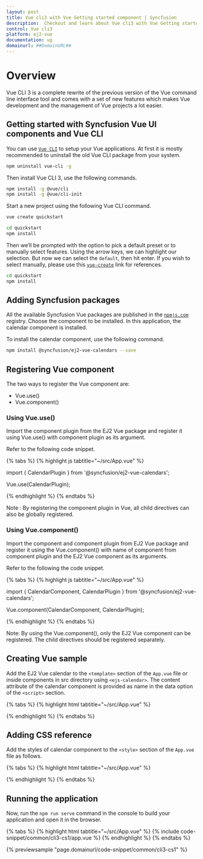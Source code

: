 ```yaml
---
layout: post
title: Vue cli3 with Vue Getting started component | Syncfusion
description:  Checkout and learn about Vue cli3 with Vue Getting started component of Syncfusion Essential JS 2 and more details.
control: Vue cli3 
platform: ej2-vue
documentation: ug
domainurl: ##DomainURL##
---
```


# Overview

Vue CLI 3 is a complete rewrite of the previous version of the Vue command line interface tool and comes with a set of new features which makes Vue development and the management of Vue projects a lot easier.

## Getting started with Syncfusion Vue UI components and Vue CLI

You can use [`Vue CLI`](https://github.com/vuejs/vue-cli) to setup your Vue applications.
At first it is mostly recommended to  uninstall the old Vue CLI package from your system.

```bash
npm uninstall vue-cli -g
```

Then install Vue CLI 3, use the following commands.

```bash
npm install -g @vue/cli
npm install -g @vue/cli-init
```

Start a new project using the following Vue CLI command.

```bash
vue create quickstart

cd quickstart
npm install

```

Then we’ll be prompted with the option to pick a default preset or to manually select features. Using the arrow keys, we can highlight our selection. But now we can select the `default`, then hit enter. If you wish to select manually, please use this [`vue-create`](https://cli.vuejs.org/guide/creating-a-project.html#vue-create) link for references.

```bash
cd quickstart
npm install

```

## Adding Syncfusion packages

All the available Syncfusion Vue packages are published in the [`npmjs.com`](https://www.npmjs.com/~syncfusionorg) registry.
Choose the component to be installed. In this application, the calendar component is installed.

To install the calendar component, use the following command.

```bash
npm install @syncfusion/ej2-vue-calendars --save
```

## Registering Vue component

The two ways to register the Vue component are:
* Vue.use()
* Vue.component()

### Using Vue.use()

Import the component plugin from the EJ2 Vue package and register it using Vue.use() with component plugin as its argument.

Refer to the following code snippet.

{% tabs %}
{% highlight js tabtitle="~/src/App.vue" %}

import { CalendarPlugin } from '@syncfusion/ej2-vue-calendars';

Vue.use(CalendarPlugin);

{% endhighlight %}
{% endtabs %}

Note : By registering the component plugin in Vue, all child directives can also be globally registered.

### Using Vue.component()

Import the component and component plugin from EJ2 Vue package and register it using the Vue.component() with name of component from component plugin and the EJ2 Vue component as its arguments.

Refer to the following the code snippet.

{% tabs %}
{% highlight js tabtitle="~/src/App.vue" %}

import { CalendarComponent, CalendarPlugin } from '@syncfusion/ej2-vue-calendars';

Vue.component(CalendarComponent, CalendarPlugin);

{% endhighlight %}
{% endtabs %}

Note: By using the Vue.component(), only the EJ2 Vue component can be registered. The child directives should be registered separately.

## Creating Vue sample

Add the EJ2 Vue calendar to the `<template>` section of the `App.vue` file or inside components in src directory using `<ejs-calendar>`. The content attribute of the calendar component is provided as name in the data option of the `<script>` section.

{% tabs %}
{% highlight html tabtitle="~/src/App.vue" %}

<template>
    <div id="app">
    <img src="./assets/logo.png">
    <h1>{{ msg }}</h1>
    <ejs-calendar ></ejs-calendar>
  </div>
</template>
<script>
import Vue from 'vue';
import { CalendarPlugin } from '@syncfusion/ej2-vue-calendars';

Vue.use(CalendarPlugin);
export default {
  name: 'app',
  data () {
    return {
      msg: 'Hi EJ2 Components for Vue',
      name: 'Calendar'
    }
  }
}
</script>

{% endhighlight %}
{% endtabs %}

## Adding CSS reference

Add the styles of calendar component to the `<style>` section of the `App.vue` file as follows.

{% tabs %}
{% highlight html tabtitle="~/src/App.vue" %}

<style>
@import "../node_modules/@syncfusion/ej2-base/styles/material.css";
@import "../node_modules/@syncfusion/ej2-vue-calendars/styles/material.css";
</style>

{% endhighlight %}
{% endtabs %}

## Running the application

Now, run the `npm run serve` command in the console to build your application and open it in the browser.

{% tabs %}
{% highlight html tabtitle="~/src/App.vue" %}
{% include code-snippet/common/cli3-cs1/app.vue %}
{% endhighlight %}
{% endtabs %}
        
{% previewsample "page.domainurl/code-snippet/common/cli3-cs1" %}